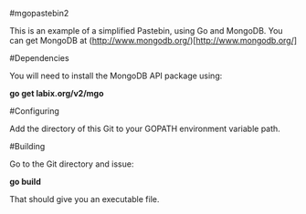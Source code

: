 #mgopastebin2

This is an example of a simplified Pastebin, using Go and MongoDB.
You can get MongoDB at (http://www.mongodb.org/)[http://www.mongodb.org/]

#Dependencies

You will need to install the MongoDB API package using:

<b>go get labix.org/v2/mgo</b>

#Configuring

Add the directory of this Git to your GOPATH environment variable path.

#Building

Go to the Git directory and issue:

<b>go build</b>

That should give you an executable file.